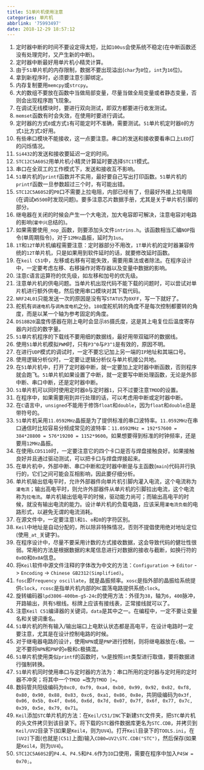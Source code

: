 ```yaml
---
title: 51单片机使用注意
categories: 单片机
abbrlink: '75993497'
date: 2018-12-29 18:57:12
---
```

1. 定时器中断的时间不要设定得太短，比如`100us`会使系统不稳定(在中断函数还没有处理完时，又产生新的中断)。
2. 定时器中断最好用单片机小精灵计算。
3. 由于`51`单片机的内存限制，数据不要出现溢出(`char`为`8`位，`int`为`16`位)。
4. 拿到新程序时，必须要注意引脚绑定。
5. 内存复制要用`memcpy`或`strcpy`。
6. 大的数组不要放在函数中当做局部变量，尽量当做全局变量或者静态变量，否则会出现程序跑飞现象。
7. 在调试无线模块时，要进行双向测试，即双方都要进行收发测试。
8. `memset`函数有时会失效，在使用时要进行调试。
9. 定时器的方式`0`或方式`1`有可能定时不准确，需要测试。`51`单片机定时器`0`的方式`1`比方式`2`好用。
10. 有些串口模块不能接收，这一点要注意。串口的发送和接收要看串口上`LED`灯的闪烁情况。
11. `Si4432`的发送和接收要延迟一定的时间。
12. `STC12C5A60S2`用单片机小精灵计算延时要选择`STC1T`模式。
13. 串口在全双工的工作模式下，发送和接收互不影响。
14. `51`单片机的`printf`函数并不实用，最好要自己写出打印函数。`51`单片机的`printf`函数一旦参数超过三个时，有可能出错。
15. `STC12C5A60S2`的`P0`口不需要上拉电阻，内部已经有了，但最好外接上拉电阻(在调试`W5500`时发现问题)。要多注意芯片数据手册，尤其是关于单片机引脚的部分。
16. 继电器在关闭的时候会产生一个大电流，加大电容即可解决，注意电容对电路的影响(`霍中兴`总结的)。
17. 如果需要使用`_nop_`函数，则要添加头文件`intrins.h`。该函数相当汇编`NOP`指令(单周期指令)，对于`12MHz`晶振，延时为`1us`。
18. `1T`和`12T`单片机编程需要注意：定时器部分不用改，`1T`单片机的定时器兼容传统的`12T`单片机，只是如果用到软件延时的话，就要修改延时函数。
19. 在`keil C51`中，左移或右移有可能失效，需要用乘法或者除法。在程序设计中，一定要考虑左移、右移操作对寄存器以及变量中数据的影响。
20. 注意`C`语言运算符的优先级，如左移和加号的优先级。
21. 注意单片机的供电问题。当单片机出现代码不能下载的问题时，可以尝试对单片机进行额外供电，然后使用串口模块对其下载代码。
22. `NRF24L01`只能发送一次的原因是没有写`STATUS`为`0XFF`，写一下就好了。
23. 舵机有`调速电机`与`调角度电机`之分。`180`度舵机转的角度不是每次控制都要转的角度，而是以某一个轴为参考固定的角度。
24. `DS18B20`温度传感器在刚上电时会显示`85`摄氏度，这是其上电复位后温度寄存器内对应的数字量。
25. `51`单片机程序的下载线不要用细的数据线，最好用带双磁环的数据线。
26. 使用`51`单片机模拟`PWM`时，只有`P3^0`与`P3^1`是有效的，原因不明。
27. 在进行`UDP`模式的调试时，一定不要忘记加上另一端的`IP`地址和其端口号。
28. 使用逻辑分析仪时，一定要让逻辑分析仪与单片机接公共地。
29. 在`51`单片机中，打开了定时器中断，就一定要加上定时器中断函数，否则程序就会跑飞。`51`单片机如果设置了中断，就一定要写中断处理函数，无论是外部中断、串口中断，还是定时器中断。
30. `51`单片机可以同时使用定时器`0`与定时器`1`，只不过要注意`TMOD`的设置。
31. 在程序中，如果需要用到并行处理的话，可以考虑用中断或定时器中断。
32. 在`C`语言中，`unsigned`不能用于修饰`float`和`double`，因为`float`和`double`总是带符号的。
33. `51`单片机采用`11.0592MHz`晶振是为了提供标准的串口波特率。`11.0592MHz`在串口通信时比较容易分频成常见的波特率：`11.0592MHz = 192*57600 = 384*28800 = 576*19200 = 1152*9600`。如果想要得到标准的时钟频率，还是要用`12MHz`晶振。
34. 在使用`LCD5110`时，一定要注意它的四个卡口是否与焊盘接触良好。如果接触良好并且通过驱动测试，可以把卡口与焊盘焊接起来。
35. 在单片机中，外部中断、串口中断和定时器中断是与主函数(`main`)代码并行执行的，它们之间可能会互相影响，因此要仔细分析。
36. 单片机输出低电平时，允许外部器件向单片机引脚内灌入电流，这个电流称为`灌电流`；输出高电平时，则允许外部器件从单片机的引脚拉出电流，这个电流称为`拉电流`。单片机输出低电平的时候，驱动能力尚可；而输出高电平的时候，就没有输出电流的能力。设计单片机的负载电路，应该采用`灌电流负载`的电路形式，以避免无谓的电流消耗。
37. 在源文件中，一定要注意`l`和`1`、`o`和`0`的字符区别。
38. `Keil`中地址是自动分配的，所以除非特殊情况，否则不提倡使用绝对地址定位(使用`_at_`关键字)。
39. 在程序设计中，尽量不要采用计数的方式接收数据，这会导致代码的健壮性很弱。常用的方法是根据数据的末尾信息进行对数据的接收与截断，如换行符的`0x0D`和`0x0A`信息。
40. 将`Keil`软件中源文件注释的字体改为中文的方法：`Configuration` -> `Editor` -> `Encoding` -> `Chinese GB2312(Simplified)`。
41. `fosc`即`frequency oscillate`，就是晶振频率。`xosc`是指外部的晶振给系统提供`clock`，`rcosc`是指单片机内部的`RC`震荡电路提供系统`clock`。
42. 旋转编码器`lpd3806-400bm-g5-24c`的使用方法：外径为`38`，轴为`6`，`400`脉冲，开路输出，共有`5`根线。标牌上应该有接线表，正常接线就可以了。
43. 注意`Keil C51`编译器的关键词，`data`是其中之一。在编程中，一定不要让变量名和关键词重名。
44. `51`单片机的所有输入/输出端口上电默认状态都是高电平，在设计电路时一定要注意，尤其是在设计控制电路的时候。
45. 对于继电器电路的设计，使用`NPN`或是`PNP`进行控制，则将继电器放在`c`极。一定不要将`NPN`和`PNP`的`e`极和`c`极搞混。
46. `51`单片机使用类似`printf`的函数时，`%x`是按照`int`类型进行取值，要将数据进行强制转换。
47. `51`单片机同时使用串口与定时器的方法为：串口所用的定时器与定时用的定时器不冲突；将其中一个`TMOD =`改为`TMOD |=`。
48. 数码管共阳级编码为`0xc0, 0xf9, 0xa4, 0xb0, 0x99, 0x92, 0x82, 0xf8, 0x80, 0x90, 0x88, 0x83, 0xc6, 0xa1, 0x86, 0x8e`，共阴级编码为`0x3f, 0x06, 0x5b, 0x4f, 0x66, 0x6d, 0x7d, 0x07, 0x7f, 0x6f, 0x77, 0x7c, 0x39, 0x5e, 0x79, 0x71`。
49. `Keil`添加`STC`单片机的方法：在`Keil/C51/INC`下新建`STC`文件夹，把`STC`单片机的头文件拷贝到该目录下。将下载的`STC`器件数据库更名为`STC.CDB`，并拷贝到`Keil/UV2`目录下(如果是`Keil4`，则为`UV4`)。打开`Keil`目录下的`TOOLS.ini`，在`[UV2]`下面(也就是`[C51]`上面)输入`CDB0=UV2\STC.CDB("STC")`，然后保存(如果是`Keil4`，则为`UV4`)。
50. `STC12C5A60S2`的`P4.4`、`P4.5`和`P4.6`作为`IO`口使用，需要在程序中加入`P4SW = 0x70;`。